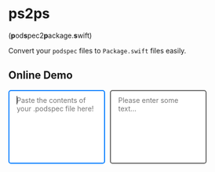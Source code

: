 # ps2ps

(**p**od**s**pec2**p**ackage.**s**wift)

Convert your `podspec` files to `Package.swift` files easily.

## Online Demo
<style>
*{box-sizing:border-box;}
textarea{width:100%;height:150px;min-height:100px;max-height:200px;resize:none;border-radius:5px;outline:none;font-size:1em;border:2px solid #626262;padding:10px 15px;font-family:inherit;width:49%;flex-grow:1;}
.textareas{display:flex;}
textarea:focus{border-color:#007AFF}
.spacer {
  margin: 0 5px;
}
</style>
<script src="ps2ps.js"></script>
<div class="textareas">
  <textarea name="" id="" oninput="runit(this.value)" autofocus placeholder="Paste the contents of your .podspec file here!"></textarea>
  <span class="spacer"></span>
<textarea id="o" readonly placeholder="Please enter some text..." onclick="this.select();"></textarea>
</div>
<script>
function runit(text) {var res=convertPodspecToPackage(text);if (!res) res = "Invalid podspec! Please try again...";document.getElementById('o').value=res;}
</script>
